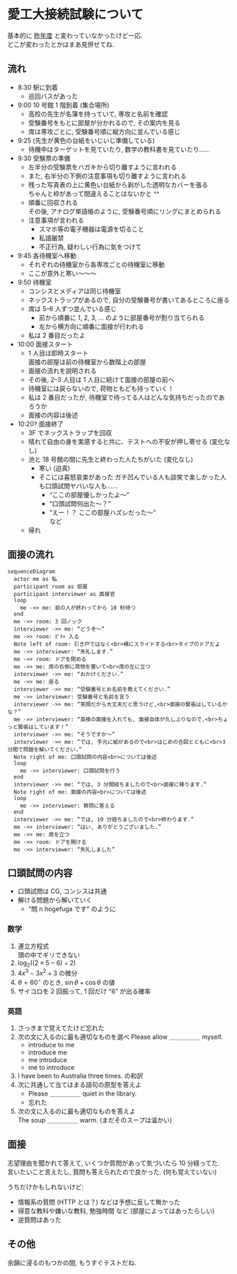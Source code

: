 # 愛工大接続試験について

基本的に [昨年度](./2022.md) と変わっていなかったけど一応.  
どこが変わったとかはまあ見併せてね.

## 流れ

- 8:30 駅に到着
  - 巡回バスがあった
- 9:00 10 号館 1 階到着 (集合場所)
  - 高校の先生が名簿を持っていて, 専攻と名前を確認
  - 受験番号をもとに部屋が分かれるので, その案内を見る
  - 席は専攻ごとに, 受験番号順に縦方向に並んでいる感じ
- 9:25 (先生が黄色の台紙をいじいじ準備している)
  - 待機中はターゲットを見ていたり, 数学の教科書を見ていたり……
- 9:30 受験票の準備
  - 左半分の受験票をハガキから切り離すように言われる
  - また, 右半分の下側の注意事項も切り離すように言われる
  - 残った写真表の上に黄色い台紙から剥がした透明なカバーを張る  
     ちゃんと枠があって間違えることはないかと ^^
  - 順番に回収される  
    その後, アナログ単語帳のように, 受験番号順にリングにまとめられる
  - 注意事項が言われる
    - スマホ等の電子機器は電源を切ること
    - 私語厳禁
    - 不正行為, 疑わしい行為に気をつけて
- 9:45 各待機室へ移動
  - それぞれの待機室から各専攻ごとの待機室に移動
  - ここが意外と寒い～～～
- 9:50 待機室
  - コンシスとメディアは同じ待機室
  - ネックストラップがあるので, 自分の受験番号が書いてあるところに座る
  - 席は 5–6 人ずつ並んでいる感じ
    - 前から順番に 1, 2, 3, ... のように部屋番号が割り当てられる
    - 左から横方向に順番に面接が行われる
  - 私は 2 番目だったよ
- 10:00 面接スタート
  - 1 人目は即時スタート  
    面接の部屋は前の待機室から数階上の部屋
  - 面接の流れを説明される
  - その後, 2–3 人目は 1 人目に続けて面接の部屋の前へ
  - 待機室には戻らないので, 荷物ともども持っていく！
  - 私は 2 番目だったが, 待機室で待ってる人はどんな気持ちだったのであろうか
  - 面接の内容は後述
- 10:20? 面接終了
  - 3F でネックストラップを回収
  - 晴れて自由の身を実感すると共に、テストへの不安が押し寄せる (変化なし)
  - 池と 18 号館の間に先生と終わった人たちがいた (変化なし)
    - 寒い (迫真)
    - そこには喜怒哀楽があった
      ガチ凹んでいる人も談笑で楽しかった人も口頭試問ヤバいな人も……
      - “ここの部屋優しかったよ～”
      - “口頭試問何出た～？”
      - “えー！？ ここの部屋ハズレだった～”  
        など
  - 帰れ

## 面接の流れ

```mermaid
sequenceDiagram
  actor me as 私
  participant room as 部屋
  participant interviewer as 面接官
  loop
    me ->> me: 前の人が終わってから 10 秒待つ
  end
  me ->> room: 3 回ノック
  interviewer ->> me: “どうぞ～”
  me ->> room: ｶﾞﾁｬ 入る
  Note left of room: 引き戸ではなく<br>横にスライドする<br>タイプのドアだよ
  me ->> interviewer: “失礼します.”
  me ->> room: ドアを閉める
  me ->> me: 席の右側に荷物を置いて<br>席の左に立つ
  interviewer ->> me: “おかけください.”
  me ->> me: 座る
  interviewer ->> me: “受験番号とお名前を教えてください.”
  me ->> interviewer: 受験番号と名前を言う
  interviewer ->> me: “笑顔だから大丈夫だと思うけど,<br>面接の緊張はしているかな？”
  me ->> interviewer: “英検の面接を入れても, 面接自体が久しぶりなので,<br>ちょっと緊張はしています！”
  interviewer ->> me: “そうですか～”
  interviewer ->> me: “では, 手元に紙があるので<br>はじめの合図とともに<br>3 分間で問題を解いてください.”
  Note right of me: 口頭試問の内容<br>については後述
  loop
    me ->> interviewer: 口頭試問を行う
  end
  interviewer ->> me: “では, 3 分間経ちましたので<br>面接に移ります.”
  Note right of me: 面接の内容<br>については後述
  loop
    me ->> interviewer: 質問に答える
  end
  interviewer ->> me: “では, 10 分経ちましたので<br>終わります.”
  me ->> interviewer: “はい, ありがとうございました.”
  me ->> me: 席を立つ
  me ->> room: ドアを開ける
  me ->> interviewer: “失礼しました”
```

## 口頭試問の内容

- 口頭試問は CG, コンシスは共通
- 解ける問題から解いていく
  - “問 n hogefuga です” のように

### 数学

1. 連立方程式  
   頭の中でギリできない
1. $\log_{2}{((2 \times 5 - 6) \div 2)}$
1. $4x^3 - 3x^2 + 3$ の微分
1. $\theta = 60^\circ$ のとき, $\sin{\theta} + \cos{\theta}$ の値
1. サイコロを 2 回振って, 1 回だけ “6” が出る確率

### 英語

1. さっきまで覚えてたけど忘れた
1. 次の文に入るのに最も適切なものを選べ
   Please allow ＿＿＿＿＿ myself.
   - introduce to me
   - introduce me
   - me introduce
   - me to introduce
1. I have been to Australia three times. の和訳
1. 次に共通して当てはまる語句の原型を答えよ
   - Please ＿＿＿＿＿ quiet in the library.
   - 忘れた
1. 次の文に入るのに最も適切なものを答えよ  
   The soup ＿＿＿＿＿ warm. (まだそのスープは温かい)

## 面接

志望理由を聞かれて答えて, いくつか質問があって気づいたら 10 分経ってた.  
言いたいこと言えたし, 質問も答えられたので良かった. (何も覚えていない)

うちだけかもしれないけど:

- 情報系の質問 (HTTP とは？) などは予想に反して無かった
- 得意な教科や嫌いな教科, 勉強時間 など (部屋によってはあったらしい)
- 逆質問はあった

## その他

余韻に浸るのもつかの間, もうすぐテストだね.
